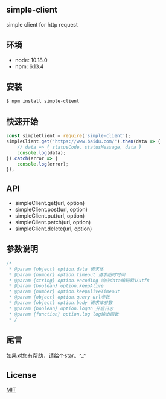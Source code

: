 ## simple-client
simple client for http request

## 环境
* node: 10.18.0
* npm: 6.13.4

## 安装
```bash
$ npm install simple-client
```

## 快速开始
```js
const simpleClient = require('simple-client');
simpleClient.get('https://www.baidu.com/').then(data => {
    // data => { statusCode, statusMessage, data }
    console.log(data);
}).catch(error => {
    console.log(error);
});
```
## API
* simpleClient.get(url, option)
* simpleClient.post(url, option)
* simpleClient.put(url, option)
* simpleClient.patch(url, option)
* simpleClient.delete(url, option)

## 参数说明
```js
/*
 * @param {object} option.data 请求体
 * @param {number} option.timeout 请求超时时间
 * @param {string} option.encoding 响应data编码默认utf8
 * @param {boolean} option.keepAlive
 * @param {number} option.keepAliveTimeout 
 * @param {object} option.query url参数
 * @param {object} option.body 请求体参数
 * @param {boolean} option.logOn 开启日志
 * @param {function} option.log log输出函数
 * /
```

## 尾言
如果对您有帮助，请给个star。^_^

## License
[MIT](LICENSE)